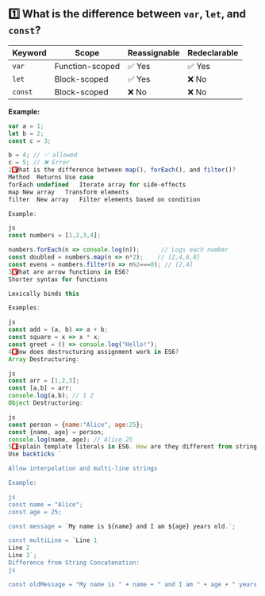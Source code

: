 

## 1️⃣ What is the difference between `var`, `let`, and `const`?

| Keyword | Scope | Reassignable | Redeclarable |
|---------|-------|--------------|--------------|
| `var`   | Function-scoped | ✅ Yes | ✅ Yes |
| `let`   | Block-scoped    | ✅ Yes | ❌ No |
| `const` | Block-scoped    | ❌ No  | ❌ No |

**Example:**
```js
var a = 1;
let b = 2;
const c = 3;

b = 4; // ✅ allowed
c = 5; // ❌ Error
2️⃣ What is the difference between map(), forEach(), and filter()?
Method	Returns	Use case
forEach	undefined	Iterate array for side-effects
map	New array	Transform elements
filter	New array	Filter elements based on condition

Example:

js
const numbers = [1,2,3,4];

numbers.forEach(n => console.log(n));      // Logs each number
const doubled = numbers.map(n => n*2);    // [2,4,6,8]
const evens = numbers.filter(n => n%2===0); // [2,4]
3️⃣ What are arrow functions in ES6?
Shorter syntax for functions

Lexically binds this

Examples:

js
const add = (a, b) => a + b;
const square = x => x * x;
const greet = () => console.log("Hello!");
4️⃣ How does destructuring assignment work in ES6?
Array Destructuring:

js
const arr = [1,2,3];
const [a,b] = arr;
console.log(a,b); // 1 2
Object Destructuring:

js
const person = {name:"Alice", age:25};
const {name, age} = person;
console.log(name, age); // Alice 25
5️⃣ Explain template literals in ES6. How are they different from string concatenation?
Use backticks `

Allow interpolation and multi-line strings

Example:

js
const name = "Alice";
const age = 25;

const message = `My name is ${name} and I am ${age} years old.`;

const multiLine = `Line 1
Line 2
Line 3`;
Difference from String Concatenation:
js

const oldMessage = "My name is " + name + " and I am " + age + " years old.";